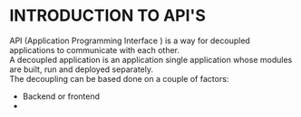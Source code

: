 # INTRODUCTION TO API'S

API (Application Programming Interface ) is a way for decoupled applications to communicate with each other.    
A decoupled application is an application single application whose modules are built, run and deployed separately.   
The decoupling can be based done on a couple of factors:
 - Backend or frontend  
 -       
